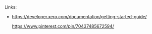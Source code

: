 Links:

* https://developer.xero.com/documentation/getting-started-guide/

   https://www.pinterest.com/pin/70437485672594/
